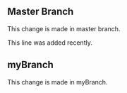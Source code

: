 ## Master Branch
This change is made in master branch.

This line was added recently.

## myBranch
This change is made in myBranch.